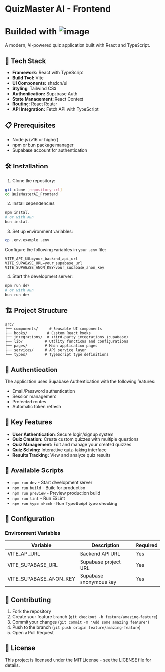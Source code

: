 # QuizMaster AI - Frontend
# Builded with  ![image](https://github.com/user-attachments/assets/247e4669-69d6-44f3-95be-3ff5a01df22c)


A modern, AI-powered quiz application built with React and TypeScript.

## 🚀 Tech Stack

- **Framework:** React with TypeScript
- **Build Tool:** Vite
- **UI Components:** shadcn/ui
- **Styling:** Tailwind CSS
- **Authentication:** Supabase Auth
- **State Management:** React Context
- **Routing:** React Router
- **API Integration:** Fetch API with TypeScript

## 📋 Prerequisites

- Node.js (v16 or higher)
- npm or bun package manager
- Supabase account for authentication

## 🛠️ Installation

1. Clone the repository:
```bash
git clone [repository-url]
cd QuizMasterAI_Frontend
```

2. Install dependencies:
```bash
npm install
# or with bun
bun install
```

3. Set up environment variables:
```bash
cp .env.example .env
```

Configure the following variables in your `.env` file:
```
VITE_API_URL=your_backend_api_url
VITE_SUPABASE_URL=your_supabase_url
VITE_SUPABASE_ANON_KEY=your_supabase_anon_key
```

4. Start the development server:
```bash
npm run dev
# or with bun
bun run dev
```

## 🏗️ Project Structure

```
src/
├── components/     # Reusable UI components
├── hooks/         # Custom React hooks
├── integrations/  # Third-party integrations (Supabase)
├── lib/          # Utility functions and configurations
├── pages/        # Main application pages
├── services/     # API service layer
└── types/        # TypeScript type definitions
```

## 🔐 Authentication

The application uses Supabase Authentication with the following features:
- Email/Password authentication
- Session management
- Protected routes
- Automatic token refresh

## 📱 Key Features

- **User Authentication:** Secure login/signup system
- **Quiz Creation:** Create custom quizzes with multiple questions
- **Quiz Management:** Edit and manage your created quizzes
- **Quiz Solving:** Interactive quiz-taking interface
- **Results Tracking:** View and analyze quiz results

## 🧪 Available Scripts

- `npm run dev` - Start development server
- `npm run build` - Build for production
- `npm run preview` - Preview production build
- `npm run lint` - Run ESLint
- `npm run type-check` - Run TypeScript type checking

## 🔧 Configuration

### Environment Variables

| Variable | Description | Required |
|----------|-------------|----------|
| VITE_API_URL | Backend API URL | Yes |
| VITE_SUPABASE_URL | Supabase project URL | Yes |
| VITE_SUPABASE_ANON_KEY | Supabase anonymous key | Yes |

## 📝 Contributing

1. Fork the repository
2. Create your feature branch (`git checkout -b feature/amazing-feature`)
3. Commit your changes (`git commit -m 'Add some amazing feature'`)
4. Push to the branch (`git push origin feature/amazing-feature`)
5. Open a Pull Request

## 📄 License

This project is licensed under the MIT License - see the LICENSE file for details.
